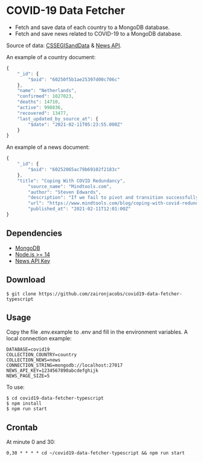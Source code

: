 COVID-19 Data Fetcher
=================

* Fetch and save data of each country to a MongoDB database.
* Fetch and save news related to COVID-19 to a MongoDB database.

Source of data: [CSSEGISandData](https://github.com/CSSEGISandData/COVID-19) & [News API](https://newsapi.org/).

An example of a country document:
```javascript
{
    "_id": {
        "$oid": "60250f5b1ae25397d00c706c"
    },
    "name": "Netherlands",
    "confirmed": 1027023,
    "deaths": 14710,
    "active": 998836,
    "recovered": 13477,
    "last_updated_by_source_at": {
        "$date": "2021-02-11T05:23:55.000Z"
    }
}
```

An example of a news document:
```javascript
{
    "_id": {
        "$oid": "60252065ac79b69102f2183c"
    },
    "title": "Coping With COVID Redundancy",
        "source_name": "Mindtools.com",
        "author": "Steven Edwards",
        "description": "If we fail to pivot and transition successfully through...",
        "url": "https://www.mindtools.com/blog/coping-with-covid-redundancy/",
        "published_at": "2021-02-11T12:01:00Z"
}
```

## Dependencies
- [MongoDB](https://www.mongodb.com/)
- [Node.js >= 14](https://nodejs.org)
- [News API Key](https://newsapi.org/)

## Download
```console
$ git clone https://github.com/zaironjacobs/covid19-data-fetcher-typescript
```

## Usage
Copy the file .env.example to .env and fill in the environment variables.
A local connection example:
```
DATABASE=covid19
COLLECTION_COUNTRY=country
COLLECTION_NEWS=news
CONNECTION_STRING=mongodb://localhost:27017
NEWS_API_KEY=1234567890abcdefghijk
NEWS_PAGE_SIZE=5
```

To use:
```console
$ cd covid19-data-fetcher-typescript
$ npm install
$ npm run start
```

## Crontab
At minute 0 and 30:

```
0,30 * * * * cd ~/covid19-data-fetcher-typescript && npm run start
```
